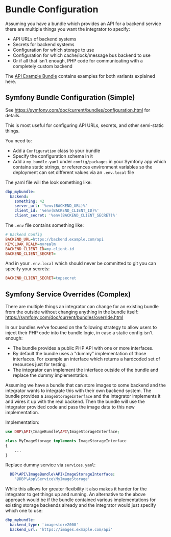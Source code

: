 # Bundle Configuration

Assuming you have a bundle which provides an API for a backend service there are multiple things you want the integrator to specify:

* API URLs of backend systems
* Secrets for backend systems
* Configuration for which storage to use
* Configuration for which cache/lock/message bus backend to use
* Or if all that isn't enough, PHP code for communicating with a completely custom backend

The [API Example Bundle](https://packagist.org/packages/dbp/relay-example-bundle) contains examples for both variants explained here.

## Symfony Bundle Configuration (Simple)

See https://symfony.com/doc/current/bundles/configuration.html for details.

This is most useful for configuring API URLs, secrets, and other semi-static things.

You need to:

* Add a `Configuration` class to your bundle
* Specify the configuration schema in it
* Add a `my_bundle.yaml` under `config/packages` in your Symfony app which contains static strings, or references environment variables so the deployment can set different values via an `.env.local` file

The yaml file will the look something like:

```yaml
dbp_mybundle:
  backend:
    something: 42
    server_url: '%env(BACKEND_URL)%'
    client_id: '%env(BACKEND_CLIENT_ID)%'
    client_secret: '%env(BACKEND_CLIENT_SECRET)%'
```

The `.env` file contains something like:

```ini
# Backend Config
BACKEND_URL=https://backend.example.com/api
KEYCLOAK_REALM=myrealm
BACKEND_CLIENT_ID=my-client-id
BACKEND_CLIENT_SECRET=
```

And in your `.env.local` which should never be committed to git you can specify your secrets:

```ini
BACKEND_CLIENT_SECRET=topsecret
```

## Symfony Service Overrides (Complex)

There are multiple things an integrator can change for an existing bundle from the outside without changing anything in the bundle itself: https://symfony.com/doc/current/bundles/override.html

In our bundles we've focused on the following strategy to allow users to inject their PHP code into the bundle logic, in case a static config isn't enough:

* The bundle provides a public PHP API with one or more interfaces.
* By default the bundle uses a "dummy" implementation of those interfaces. For example an interface which returns a hardcoded set of resources just for testing.
* The integrator can implement the interface outside of the bundle and
  replace the dummy implementation.

Assuming we have a bundle that can store images to some backend and the integrator wants to integrate this with their own backend system.
The bundle provides a `ImageStorageInterface` and the integrator implements it and wires it up with the real backend. Then the bundle will use the integrator provided code and pass the image data to this new implementation.

Implementation:

```php
use DBP\API\ImageBundle\API\ImageStorageInterface;

class MyImageStorage implements ImageStorageInterface
{
    ...
}
```

Replace dummy service via `services.yaml`:

```yaml
  DBP\API\ImageBundle\API\ImageStorageInterface:
    '@DBP\App\Service\MyImageStorage'
```

While this allows for greater flexibility it also makes it harder for the integrator to get things up and running. An alternative to the above approach would be if the bundle contained various implementations for existing storage backends already and the integrator would just specify which one to use:

```yaml
dbp_mybundle:
  backend_type: 'imagestore2000'
  backend_url: 'https://images.exmaple.com/api'
```
